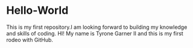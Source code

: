 # Hello-World
This is my first repository.I am looking forward to building my knowledge and skills of coding. 
HI! My name is Tyrone Garner II and this is my first rodeo with GitHub.
